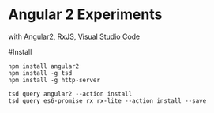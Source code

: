Angular 2 Experiments
=====================

with [Angular2](http://angular.io), 
[RxJS](https://github.com/reactive-extensions/RxJS),
[Visual Studio Code](https://code.visualstudio.com/)

#Install

```
npm install angular2
npm install -g tsd
npm install -g http-server

tsd query angular2 --action install
tsd query es6-promise rx rx-lite --action install --save
```